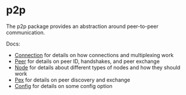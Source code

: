 # p2p

The p2p package provides an abstraction around peer-to-peer communication.

Docs:

- [Connection](https://github.com/chinajsstar/tendermint/blob/master/docs/spec/docs/spec/p2p/connection.md) for details on how connections and multiplexing work
- [Peer](https://github.com/chinajsstar/tendermint/blob/master/docs/spec/docs/spec/p2p/peer.md) for details on peer ID, handshakes, and peer exchange
- [Node](https://github.com/chinajsstar/tendermint/blob/master/docs/spec/docs/spec/p2p/node.md) for details about different types of nodes and how they should work
- [Pex](https://github.com/chinajsstar/tendermint/blob/master/docs/spec/docs/spec/reactors/pex/pex.md) for details on peer discovery and exchange
- [Config](https://github.com/chinajsstar/tendermint/blob/master/docs/spec/docs/spec/p2p/config.md) for details on some config option
